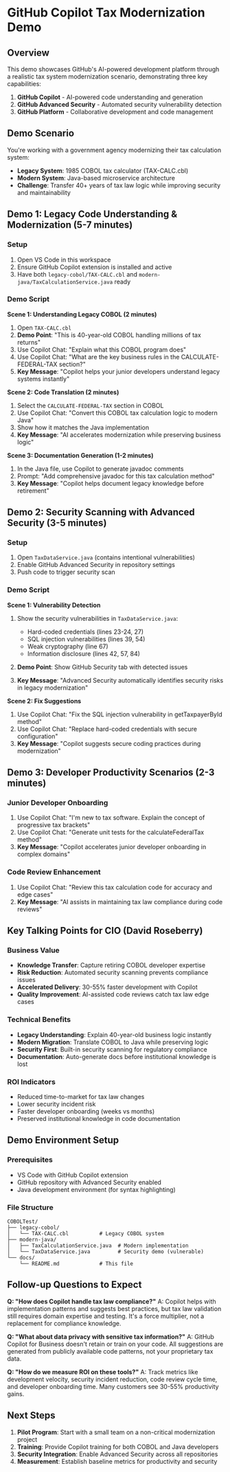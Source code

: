 # GitHub Copilot Tax Modernization Demo

## Overview
This demo showcases GitHub's AI-powered development platform through a realistic tax system modernization scenario, demonstrating three key capabilities:

1. **GitHub Copilot** - AI-powered code understanding and generation
2. **GitHub Advanced Security** - Automated security vulnerability detection  
3. **GitHub Platform** - Collaborative development and code management

## Demo Scenario
You're working with a government agency modernizing their tax calculation system:
- **Legacy System**: 1985 COBOL tax calculator (TAX-CALC.cbl)
- **Modern System**: Java-based microservice architecture
- **Challenge**: Transfer 40+ years of tax law logic while improving security and maintainability

## Demo 1: Legacy Code Understanding & Modernization (5-7 minutes)

### Setup
1. Open VS Code in this workspace
2. Ensure GitHub Copilot extension is installed and active
3. Have both `legacy-cobol/TAX-CALC.cbl` and `modern-java/TaxCalculationService.java` ready

### Demo Script

**Scene 1: Understanding Legacy COBOL (2 minutes)**
1. Open `TAX-CALC.cbl` 
2. **Demo Point**: "This is 40-year-old COBOL handling millions of tax returns"
3. Use Copilot Chat: "Explain what this COBOL program does"
4. Use Copilot Chat: "What are the key business rules in the CALCULATE-FEDERAL-TAX section?"
5. **Key Message**: "Copilot helps your junior developers understand legacy systems instantly"

**Scene 2: Code Translation (2 minutes)**
1. Select the `CALCULATE-FEDERAL-TAX` section in COBOL
2. Use Copilot Chat: "Convert this COBOL tax calculation logic to modern Java"
3. Show how it matches the Java implementation
4. **Key Message**: "AI accelerates modernization while preserving business logic"

**Scene 3: Documentation Generation (1-2 minutes)**
1. In the Java file, use Copilot to generate javadoc comments
2. Prompt: "Add comprehensive javadoc for this tax calculation method"
3. **Key Message**: "Copilot helps document legacy knowledge before retirement"

## Demo 2: Security Scanning with Advanced Security (3-5 minutes)

### Setup
1. Open `TaxDataService.java` (contains intentional vulnerabilities)
2. Enable GitHub Advanced Security in repository settings
3. Push code to trigger security scan

### Demo Script

**Scene 1: Vulnerability Detection**
1. Show the security vulnerabilities in `TaxDataService.java`:
   - Hard-coded credentials (lines 23-24, 27)
   - SQL injection vulnerabilities (lines 39, 54)
   - Weak cryptography (line 67)
   - Information disclosure (lines 42, 57, 84)

2. **Demo Point**: Show GitHub Security tab with detected issues
3. **Key Message**: "Advanced Security automatically identifies security risks in legacy modernization"

**Scene 2: Fix Suggestions**
1. Use Copilot Chat: "Fix the SQL injection vulnerability in getTaxpayerById method"
2. Use Copilot Chat: "Replace hard-coded credentials with secure configuration"
3. **Key Message**: "Copilot suggests secure coding practices during modernization"

## Demo 3: Developer Productivity Scenarios (2-3 minutes)

### Junior Developer Onboarding
1. Use Copilot Chat: "I'm new to tax software. Explain the concept of progressive tax brackets"
2. Use Copilot Chat: "Generate unit tests for the calculateFederalTax method"
3. **Key Message**: "Copilot accelerates junior developer onboarding in complex domains"

### Code Review Enhancement
1. Use Copilot Chat: "Review this tax calculation code for accuracy and edge cases"
2. **Key Message**: "AI assists in maintaining tax law compliance during code reviews"

## Key Talking Points for CIO (David Roseberry)

### Business Value
- **Knowledge Transfer**: Capture retiring COBOL developer expertise
- **Risk Reduction**: Automated security scanning prevents compliance issues
- **Accelerated Delivery**: 30-55% faster development with Copilot
- **Quality Improvement**: AI-assisted code reviews catch tax law edge cases

### Technical Benefits
- **Legacy Understanding**: Explain 40-year-old business logic instantly
- **Modern Migration**: Translate COBOL to Java while preserving logic
- **Security First**: Built-in security scanning for regulatory compliance
- **Documentation**: Auto-generate docs before institutional knowledge is lost

### ROI Indicators
- Reduced time-to-market for tax law changes
- Lower security incident risk
- Faster developer onboarding (weeks vs months)
- Preserved institutional knowledge in code documentation

## Demo Environment Setup

### Prerequisites
- VS Code with GitHub Copilot extension
- GitHub repository with Advanced Security enabled
- Java development environment (for syntax highlighting)

### File Structure
```
COBOLTest/
├── legacy-cobol/
│   └── TAX-CALC.cbl          # Legacy COBOL system
├── modern-java/
│   ├── TaxCalculationService.java  # Modern implementation
│   └── TaxDataService.java         # Security demo (vulnerable)
└── docs/
    └── README.md             # This file
```

## Follow-up Questions to Expect

**Q: "How does Copilot handle tax law compliance?"**
A: Copilot helps with implementation patterns and suggests best practices, but tax law validation still requires domain expertise and testing. It's a force multiplier, not a replacement for compliance knowledge.

**Q: "What about data privacy with sensitive tax information?"**
A: GitHub Copilot for Business doesn't retain or train on your code. All suggestions are generated from publicly available code patterns, not your proprietary tax data.

**Q: "How do we measure ROI on these tools?"**
A: Track metrics like development velocity, security incident reduction, code review cycle time, and developer onboarding time. Many customers see 30-55% productivity gains.

## Next Steps
1. **Pilot Program**: Start with a small team on a non-critical modernization project
2. **Training**: Provide Copilot training for both COBOL and Java developers  
3. **Security Integration**: Enable Advanced Security across all repositories
4. **Measurement**: Establish baseline metrics for productivity and security